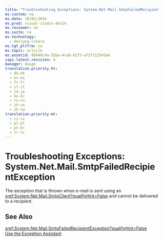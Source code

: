 ```yaml
---
title: "Troubleshooting Exceptions: System.Net.Mail.SmtpFailedRecipientException"
ms.custom: na
ms.date: 10/02/2016
ms.prod: visual-studio-dev14
ms.reviewer: na
ms.suite: na
ms.technology: 
  - devlang-csharp
ms.tgt_pltfrm: na
ms.topic: article
ms.assetid: 8b840c4a-35ba-4ca8-b275-af37112545a6
caps.latest.revision: 4
manager: douge
translation.priority.ht: 
  - de-de
  - es-es
  - fr-fr
  - it-it
  - ja-jp
  - ko-kr
  - ru-ru
  - zh-cn
  - zh-tw
translation.priority.mt: 
  - cs-cz
  - pl-pl
  - pt-br
  - tr-tr
---
```

# Troubleshooting Exceptions: System.Net.Mail.SmtpFailedRecipientException
The exception that is thrown when e-mail is sent using an <xref:System.Net.Mail.SmtpClient?qualifyHint=False> and cannot be delivered to a recipient.  
  
## See Also  
 <xref:System.Net.Mail.SmtpFailedRecipientException?qualifyHint=False>   
 [Use the Exception Assistant](../Topic/How%20to:%20Use%20the%20Exception%20Assistant.md)